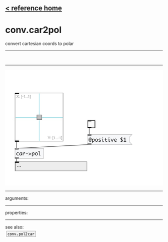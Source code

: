 [< reference home](index.html)
---

# conv.car2pol


convert cartesian coords to polar

---

<br>


---


![example](examples/conv.car2pol-example.jpg)

---
arguments:


---
properties:


---
see also:<br>
[![conv.pol2car](img/object_conv.pol2car.png)](conv.pol2car.html)
